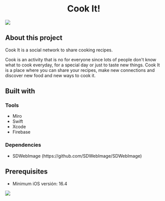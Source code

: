 <div align="center">
  <h1>Cook It!</h1>
</div>
<div>
  <img src="https://github.com/K-AM-US/Cook_It/assets/90545602/3c9e6d95-d689-479c-9efa-74d6f5f6f1d9" />
</div>

<div>
  <h2>About this project</h2>
  <p>Cook It is a social network to share cooking recipes.</p>
  <p>Cook is an activity that is no for everyone since lots of people don't know what to cook everyday, for a special day or just to taste new things. Cook It is a place where you can share your recipes, make new connections and discover new food and new ways to cook it. </p>

  <h2>Built with</h2>
  <h3>Tools</h3>
  <ul>
    <li>Miro</li>
    <li>Swift</li>
    <li>Xcode</li>
    <li>Firebase</li>
  </ul>
  <h3>Dependencies</h3>
  <ul>
    <li>SDWebImage (https://github.com/SDWebImage/SDWebImage)</li>
  </ul>
</div>

<div>
  <h2>Prerequisites</h2>
  <ul>
    <li>Minimum iOS versión: 16.4</li>
  </ul>
</div>

<div>
  <img src="https://github.com/K-AM-US/Cook_It_iOS/assets/90545602/2be9823b-1186-48c9-a9df-de17f1901002"/>
</div>
